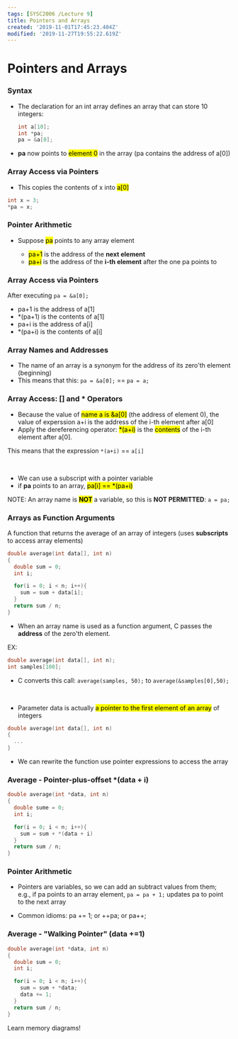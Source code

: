 ```yaml
---
tags: [SYSC2006 /Lecture 9]
title: Pointers and Arrays
created: '2019-11-01T17:45:23.404Z'
modified: '2019-11-27T19:55:22.619Z'
---
```


# Pointers and Arrays

### Syntax
* The declaration for an int array defines an array that can store 10 integers:
  ```c
  int a[10];
  int *pa;
  pa = &a[0];
  ```
* **pa** now points to <mark>element 0</mark> in the array (pa contains the address of a[0])

### Array Access via Pointers

* This copies the contents of x into <mark>a[0]</mark>
```c
int x = 3; 
*pa = x;
```

### Pointer Arithmetic
* Suppose <mark>pa</mark> points to any array element

  * <mark>pa+1</mark> is the address of the **next element**
  * <mark>pa+i</mark> is the address of the **i-th element** after the one pa points to

### Array Access via Pointers
After executing `pa = &a[0];`
* pa+1 is the address of a[1]
* *(pa+1) is the contents of a[1]
* pa+i is the address of a[i]
* *(pa+i) is the contents of a[i]

### Array Names and Addresses

* The name of an array is a synonym for the address of its zero'th element (beginning)
* This means that this:
  `pa = &a[0];`  == `pa = a;`

### Array Access: [] and * Operators

* Because the value of <mark>name a is &a[0]</mark> (the address of element 0), the value of experssion a+i is the address of the i-th element after a[0]
* Apply the dereferencing operator: <mark>*(a+i)</mark> is the <mark>contents</mark> of the i-th element after a[0].

This means that the expression `*(a+i)` == `a[i]`

<br>

* We can use a subscript with a pointer variable
* if **pa** points to an array, 
<mark>pa[i] == *(pa+i)</mark>

NOTE: An array name is  <mark>**NOT**</mark> a variable, so this is **NOT PERMITTED**: `a = pa;`
### Arrays as Function Arguments
A function that returns the average of an array of integers (uses **subscripts** to access array elements)

```c
double average(int data[], int n)
{
  double sum = 0; 
  int i;

  for(i = 0; i < n; i++){
    sum = sum + data[i];
  }
  return sum / n;
}
```

* When an array name is used as a function argument, C passes the **address** of the zero'th element.

EX:
```c
double average(int data[], int n);
int samples[100];
```
* C converts this call: 
  `average(samples, 50);`
to 
  `average(&samples[0],50);`

<br>

* Parameter data is actually <mark>a pointer to the first element of an array</mark> of integers

```c
double average(int data[], int n)
{
  ...
}
```
* We can rewrite the function use pointer expressions to access the array

### Average - Pointer-plus-offset *(data + i)

```c
double average(int *data, int n)
{
  double sume = 0;
  int i;

  for(i = 0; i < n; i++){
    sum = sum + *(data + i)
  }
  return sum / n;
}
```
### Pointer Arithmetic
* Pointers are variables, so we can add an subtract values from them; e.g., if pa points to an array element,
`pa = pa + 1;` updates pa to point to the next array

* Common idioms:
  pa += 1; or ++pa; or pa++;

### Average - "Walking Pointer" (data +=1)
```c
double average(int *data, int n) 
{
  double sum = 0;
  int i;

  for(i = 0; i < n; i++){
    sum = sum + *data;
    data += 1;
  }
  return sum / n;
}
```
Learn memory diagrams!

